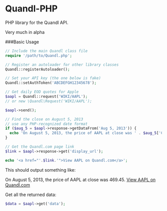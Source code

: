 Quandl-PHP
==========

PHP library for the Quandl API. 

Very much in alpha

###Basic Usage
```php
// Include the main Quandl class file
require '/path/to/Quandl.php';

// Register an autoloader for other library classes
Quandl::registerAutoloader();

// Set your API key (the one below is fake)
Quandl::setAuthToken('ABCDEFGH12345678');

// Get daily EOD quotes for Apple
$aapl = Quandl::request('WIKI/AAPL');
// or new \Quandl\Request('WIKI/AAPL');

$aapl->send();

// Find the close on August 5, 2013
// use any PHP-recognized date format
if ($aug_5 = $aapl->response->getDataFrom('Aug 5, 2013')) {
  echo 'On August 5, 2013, the price of AAPL at close was ' . $aug_5['Close'] . ' ';
}

// Get the Quandl.com page link
$link = $aapl->response->get('display_url');

echo '<a href="'.$link.'">View AAPL on Quandl.com</a>';
```
This should output something like:

On August 5, 2013, the price of AAPL at close was 469.45. [View AAPL on Quandl.com](http://www.quandl.com/WIKI/AAPL)


Get all the returned data:
```php
$data = $aapl->get('data');
```
